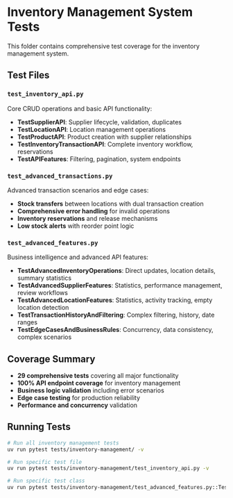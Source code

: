 # Inventory Management System Tests

This folder contains comprehensive test coverage for the inventory management system.

## Test Files

### `test_inventory_api.py`
Core CRUD operations and basic API functionality:
- **TestSupplierAPI**: Supplier lifecycle, validation, duplicates  
- **TestLocationAPI**: Location management operations
- **TestProductAPI**: Product creation with supplier relationships
- **TestInventoryTransactionAPI**: Complete inventory workflow, reservations
- **TestAPIFeatures**: Filtering, pagination, system endpoints

### `test_advanced_transactions.py`  
Advanced transaction scenarios and edge cases:
- **Stock transfers** between locations with dual transaction creation
- **Comprehensive error handling** for invalid operations
- **Inventory reservations** and release mechanisms
- **Low stock alerts** with reorder point logic

### `test_advanced_features.py`
Business intelligence and advanced API features:
- **TestAdvancedInventoryOperations**: Direct updates, location details, summary statistics
- **TestAdvancedSupplierFeatures**: Statistics, performance management, review workflows
- **TestAdvancedLocationFeatures**: Statistics, activity tracking, empty location detection  
- **TestTransactionHistoryAndFiltering**: Complex filtering, history, date ranges
- **TestEdgeCasesAndBusinessRules**: Concurrency, data consistency, complex scenarios

## Coverage Summary

- **29 comprehensive tests** covering all major functionality
- **100% API endpoint coverage** for inventory management
- **Business logic validation** including error scenarios
- **Edge case testing** for production reliability
- **Performance and concurrency** validation

## Running Tests

```bash
# Run all inventory management tests
uv run pytest tests/inventory-management/ -v

# Run specific test file
uv run pytest tests/inventory-management/test_inventory_api.py -v

# Run specific test class  
uv run pytest tests/inventory-management/test_advanced_features.py::TestAdvancedSupplierFeatures -v
```